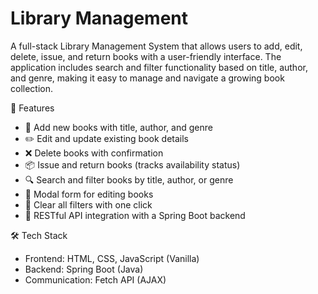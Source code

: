 # Library Management
A full-stack Library Management System that allows users to add, edit, delete, issue, and return books with a user-friendly interface. The application includes search and filter functionality based on title, author, and genre, making it easy to manage and navigate a growing book collection.

🔧 Features
- 📖 Add new books with title, author, and genre
- ✏️ Edit and update existing book details
- ❌ Delete books with confirmation
- 📦 Issue and return books (tracks availability status)
- 🔍 Search and filter books by title, author, or genre
- 📝 Modal form for editing books
- 🧹 Clear all filters with one click
- 🚀 RESTful API integration with a Spring Boot backend


🛠️ Tech Stack
- Frontend: HTML, CSS, JavaScript (Vanilla)
- Backend: Spring Boot (Java)
- Communication: Fetch API (AJAX) 
